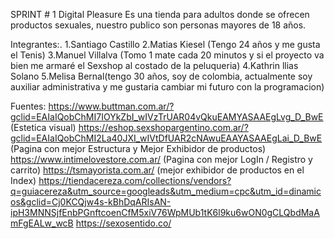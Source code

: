 SPRINT # 1 Digital Pleasure Es una tienda para adultos donde se ofrecen productos sexuales, nuestro publico son personas mayores de 18 años.


Integrantes:. 
1.Santiago Castillo
2.Matias Kiesel (Tengo 24 años y me gusta el Tenis)
3.Manuel Villalva (Tomo 1 mate cada 20 minutos y si el proyecto va bien me armaré el Sexshop al costado de la peluqueria)
4.Kathrin llias Solano
5.Melisa Bernal(tengo 30 años, soy de colombia, actualmente soy auxiliar administrativa y me gustaria cambiar mi futuro con la programacion)



Fuentes:
https://www.buttman.com.ar/?gclid=EAIaIQobChMI7IOYkZbI_wIVzTrUAR04vQkuEAMYASAAEgLvg_D_BwE (Estetica visual)
https://eshop.sexshopargentino.com.ar/?gclid=EAIaIQobChMI2La40JXI_wIVtDfUAR2cNAwuEAAYASAAEgLai_D_BwE (Pagina con mejor Estructura y Mejor Exhibidor de productos)
https://www.intimelovestore.com.ar/ (Pagina con mejor LogIn / Registro y carrito)
https://tsmayorista.com.ar/ (mejor exhibidor de productos en el Index)
https://tiendacereza.com/collections/vendors?q=guiacereza&utm_source=googleads&utm_medium=cpc&utm_id=dinamicos&gclid=Cj0KCQjw4s-kBhDqARIsAN-ipH3MNNSjfEnbPGnftcoenCfM5xiV76WpMUb1tK6l9ku6wON0gCLQbdMaAmFgEALw_wcB
https://sexosentido.co/
